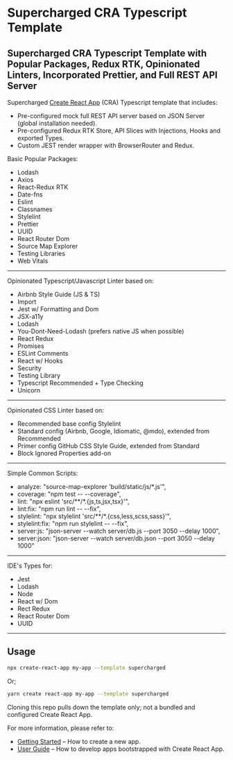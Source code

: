 # Supercharged CRA Typescript Template

## Supercharged CRA Typescript Template with Popular Packages, Redux RTK, Opinionated Linters, Incorporated Prettier, and Full REST API Server

Supercharged [Create React App](https://github.com/facebook/create-react-app) (CRA) Typescript template that includes:

- Pre-configured mock full REST API server based on JSON Server (global installation needed).
- Pre-configured Redux RTK Store, API Slices with Injections, Hooks and exported Types.
- Custom JEST render wrapper with BrowserRouter and Redux.

Basic Popular Packages:

- Lodash
- Axios
- React-Redux RTK
- Date-fns
- Eslint
- Classnames
- Stylelint
- Prettier
- UUID
- React Router Dom
- Source Map Explorer
- Testing Libraries
- Web Vitals

---

Opinionated Typescript/Javascript Linter based on:

- Airbnb Style Guide (JS & TS)
- Import
- Jest w/ Formatting and Dom
- JSX-a11y
- Lodash
- You-Dont-Need-Lodash (prefers native JS when possible)
- React Redux
- Promises
- ESLint Comments
- React w/ Hooks
- Security
- Testing Library
- Typescript Recommended + Type Checking
- Unicorn

---

Opinionated CSS Linter based on:

- Recommended base config Stylelint
- Standard config (Airbnb, Google, Idiomatic, @mdo), extended from Recommended
- Primer config GitHub CSS Style Guide, extended from Standard
- Block Ignored Properties add-on

---

Simple Common Scripts:

- analyze: "source-map-explorer 'build/static/js/\*.js'",
- coverage: "npm test -- --coverage",
- lint: "npx eslint 'src/**/*.{js,ts,jsx,tsx}'",
- lint:fix: "npm run lint -- --fix",
- stylelint: "npx stylelint 'src/**/*.{css,less,scss,sass}'",
- stylelint:fix: "npm run stylelint -- --fix",
- server:js: "json-server --watch server/db.js --port 3050 --delay 1000",
- server:json: "json-server --watch server/db.json --port 3050 --delay 1000"

---

IDE's Types for:

- Jest
- Lodash
- Node
- React w/ Dom
- Rect Redux
- React Router Dom
- UUID

---

## Usage

```bash
npx create-react-app my-app --template supercharged
```

Or;

```bash
yarn create react-app my-app --template supercharged
```

Cloning this repo pulls down the template only; not a bundled and configured Create React App.

For more information, please refer to:

- [Getting Started](https://create-react-app.dev/docs/getting-started) – How to create a new app.
- [User Guide](https://create-react-app.dev) – How to develop apps bootstrapped with Create React App.
